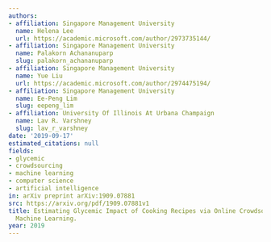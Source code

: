 ```yaml
---
authors:
- affiliation: Singapore Management University
  name: Helena Lee
  url: https://academic.microsoft.com/author/2973735144/
- affiliation: Singapore Management University
  name: Palakorn Achananuparp
  slug: palakorn_achananuparp
- affiliation: Singapore Management University
  name: Yue Liu
  url: https://academic.microsoft.com/author/2974475194/
- affiliation: Singapore Management University
  name: Ee-Peng Lim
  slug: eepeng_lim
- affiliation: University Of Illinois At Urbana Champaign
  name: Lav R. Varshney
  slug: lav_r_varshney
date: '2019-09-17'
estimated_citations: null
fields:
- glycemic
- crowdsourcing
- machine learning
- computer science
- artificial intelligence
in: arXiv preprint arXiv:1909.07881
src: https://arxiv.org/pdf/1909.07881v1
title: Estimating Glycemic Impact of Cooking Recipes via Online Crowdsourcing and
  Machine Learning.
year: 2019
---
```


